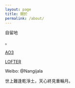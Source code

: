 ```yaml
---
layout: page
title: 關於
permalink: /about/
---
```


自留地

。

[AO3](https://archiveofourown.org/users/KurikaesuShio "KurikaesuShio")

[LOFTER](https://allin-1.lofter.com "汐回")

Weibo: @Nangijala

世上難逢乾淨土，天心終見重輪月。
